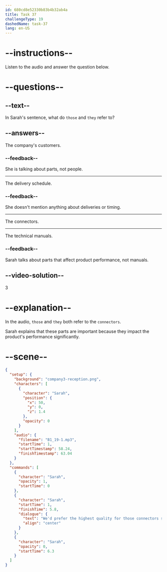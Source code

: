 ```yaml
---
id: 680cd8e52330b83b4b32ab4a
title: Task 37
challengeType: 19
dashedName: task-37
lang: en-US
---
```


<!-- (Audio) Sarah: We'd prefer the highest quality for those connectors since they impact the product's performance significantly. -->

# --instructions--

Listen to the audio and answer the question below.

# --questions--

## --text--

In Sarah's sentence, what do `those` and `they` refer to?

## --answers--

The company's customers.

### --feedback--

She is talking about parts, not people.

---

The delivery schedule.

### --feedback--

She doesn't mention anything about deliveries or timing.

---

The connectors.

---

The technical manuals.

### --feedback--

Sarah talks about parts that affect product performance, not manuals.

## --video-solution--

3

# --explanation--

In the audio, `those` and `they` both refer to the `connectors`.

Sarah explains that these parts are important because they impact the product's performance significantly.

# --scene--

```json
{
  "setup": {
    "background": "company3-reception.png",
    "characters": [
      {
        "character": "Sarah",
        "position": {
          "x": 50,
          "y": 0,
          "z": 1.4
        },
        "opacity": 0
      }
    ],
    "audio": {
      "filename": "B1_19-1.mp3",
      "startTime": 1,
      "startTimestamp": 58.24,
      "finishTimestamp": 63.04
    }
  },
  "commands": [
    {
      "character": "Sarah",
      "opacity": 1,
      "startTime": 0
    },
    {
      "character": "Sarah",
      "startTime": 1,
      "finishTime": 5.8,
      "dialogue": {
        "text": "We'd prefer the highest quality for those connectors since they impact the product's performance significantly.",
        "align": "center"
      }
    },
    {
      "character": "Sarah",
      "opacity": 0,
      "startTime": 6.3
    }
  ]
}
```
